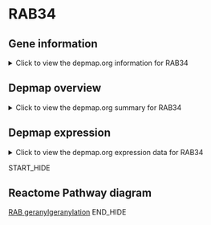<h1>RAB34</h1>

<h2>Gene information</h2>
<details>
  <summary>Click to view the depmap.org information for RAB34</summary>
  <iframe src="https://depmap.org/portal/gene/RAB34?tab=about" style="border:none;width:100%;height:800px"></iframe>
</details>

<h2>Depmap overview</h2>
<details>
  <summary>Click to view the depmap.org summary for RAB34</summary>
  <iframe src="https://depmap.org/portal/gene/RAB34?tab=overview" style="border:none;width:100%;height:800px"></iframe>
</details>

<h2>Depmap expression</h2>
<details>
  <summary>Click to view the depmap.org expression data for RAB34</summary>
  <iframe src="https://depmap.org/portal/gene/RAB34?tab=characterization" style="border:none;width:100%;height:800px"></iframe>
</details>


START_HIDE
<h2>Reactome Pathway diagram</h2>
<a href="https://reactome.org/PathwayBrowser/#/R-HSA-8873719">RAB geranylgeranylation</a>
END_HIDE


